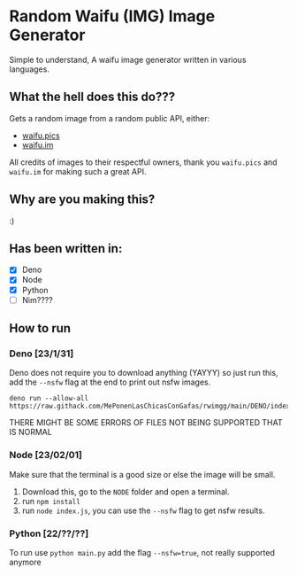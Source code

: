 # Random Waifu (IMG) Image Generator
Simple to understand, A waifu image generator written in various languages.

## What the hell does this do???

Gets a random image from a random public API, either:
- [waifu.pics](https://waifu.pics)
- [waifu.im](https://waifu.im)

All credits of images to their respectful owners, thank you `waifu.pics` and `waifu.im` for making such a great API.

## Why are you making this?

:)

## Has been written in:
- [x] Deno
- [x] Node
- [x] Python
- [ ] Nim????

## How to run

### Deno [23/1/31]

Deno does not require you to download anything (YAYYY) so just run this, add the `--nsfw` flag at the end to print out nsfw images.
```
deno run --allow-all https://raw.githack.com/MePonenLasChicasConGafas/rwimgg/main/DENO/index.ts
```
THERE MIGHT BE SOME ERRORS OF FILES NOT BEING SUPPORTED THAT IS NORMAL

### Node [23/02/01]

Make sure that the terminal is a good size or else the image will be small.
1. Download this, go to the `NODE` folder and open a terminal.
2. run `npm install`
3. run `node index.js`, you can use the `--nsfw` flag to get nsfw results.

### Python [22/??/??]

To run use `python main.py` add the flag `--nsfw=true`, not really supported anymore